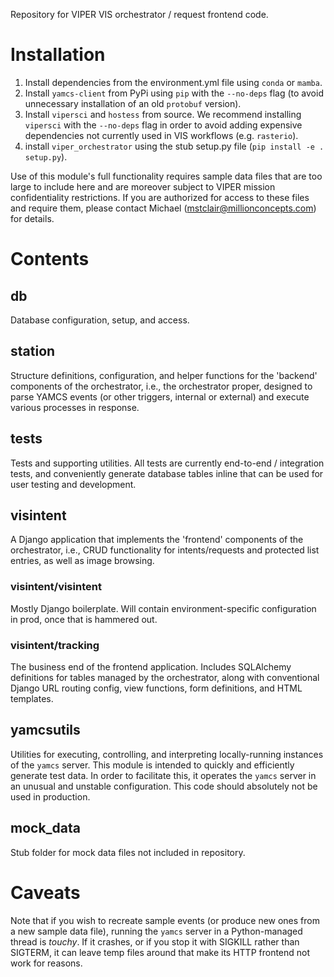 Repository for VIPER VIS orchestrator / request frontend code.

# Installation

1. Install dependencies from the environment.yml file using `conda` or 
`mamba`.
2. Install `yamcs-client` from PyPi using `pip` with the `--no-deps` flag (to 
avoid unnecessary installation of an old `protobuf` version).
3. Install `vipersci` and `hostess` from source. We recommend installing 
`vipersci` with the `--no-deps` flag in order to avoid adding expensive 
dependencies not currently used in VIS workflows (e.g. `rasterio`).
4. install `viper_orchestrator` using the stub setup.py file (`pip install -e . setup.py`).

Use of this module's full functionality requires sample data files that are too large 
to include here and are moreover subject to VIPER mission confidentiality restrictions.
If you are authorized for access to these files and require them, please contact Michael 
(mstclair@millionconcepts.com) for details.

# Contents

## db
Database configuration, setup, and access.

## station
Structure definitions, configuration, and helper functions for the 'backend'
components of the orchestrator, i.e., the orchestrator proper, designed to
parse YAMCS events (or other triggers, internal or external) and execute 
various processes in response.

## tests
Tests and supporting utilities. All tests are currently 
end-to-end / integration tests, and conveniently generate database tables 
inline that can be used for user testing and development.

## visintent
A Django application that implements the 'frontend' 
components of the orchestrator, i.e., CRUD functionality for 
intents/requests and protected list entries, as well as image browsing.

### visintent/visintent
Mostly Django boilerplate. Will contain environment-specific configuration
in prod, once that is hammered out.

### visintent/tracking
The business end of the frontend application. Includes SQLAlchemy definitions for 
tables managed by the orchestrator, along with conventional Django URL 
routing config, view functions, form definitions, and HTML templates.

## yamcsutils
Utilities for executing, controlling, and interpreting locally-running instances of 
the `yamcs` server. This module is intended to quickly and efficiently generate
test data. In order to facilitate this, it operates the `yamcs` server in an unusual
and unstable configuration. This code should absolutely not be used in production.

## mock_data
Stub folder for mock data files not included in repository.

# Caveats
Note that if you wish to recreate sample events (or produce new ones from a 
new sample data file), running the `yamcs` server in a Python-managed thread is _touchy_. 
If it crashes, or if you stop it with SIGKILL rather than SIGTERM, it can 
leave temp files around that make its HTTP frontend not work for reasons.

